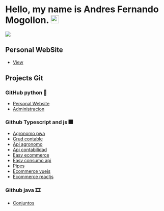 <h1> Hello, my name is Andres Fernando Mogollon. <img src="https://github.com/souvikguria98/souvikguria98/blob/master/Hi.gif" width="25"></h1>


[![](https://img.shields.io/badge/Gmail-andresmogollob@gmail.com-red)](https://mail.google.com/mail/u/0/?tab=km#inbox)

## Personal WebSite
- [View](https://personaland.herokuapp.com/)

## Projects Git
### GitHub python 🧶
- [Personal Website](https://github.com/andrekasjas/personal_django)
- [Administracion](https://github.com/andrekasjas/Proyectoweb_django)

### Github Typescript and js 🎆
- [Agronomo pwa](https://github.com/andrekasjas/Project_Agronomo_IONIC)
- [Crud contable](https://github.com/andrekasjas/Contabilidad_ANGULAR)
- [Api agronomo](https://github.com/andrekasjas/ApiRestAgrono_NODEJS)
- [Api contabilidad](https://github.com/andrekasjas/ApiContabilidad_NODEJS)
- [Easy ecommerce](https://github.com/andrekasjas/Ecommerce_ANGULAR)
- [Easy consumo api](https://github.com/andrekasjas/Consumir_apirest_angular)
- [Pipes](https://github.com/andrekasjas/Pipes_ANGULAR)
- [Ecommerce vuejs](https://github.com/andrekasjas/Ecommerce_VUEJS)
- [Ecommerce reactjs](https://github.com/andrekasjas/Ecommerce_REACT)

### Github java 🎞
- [Conjuntos](https://github.com/andrekasjas/conjuntos_JAVA)
